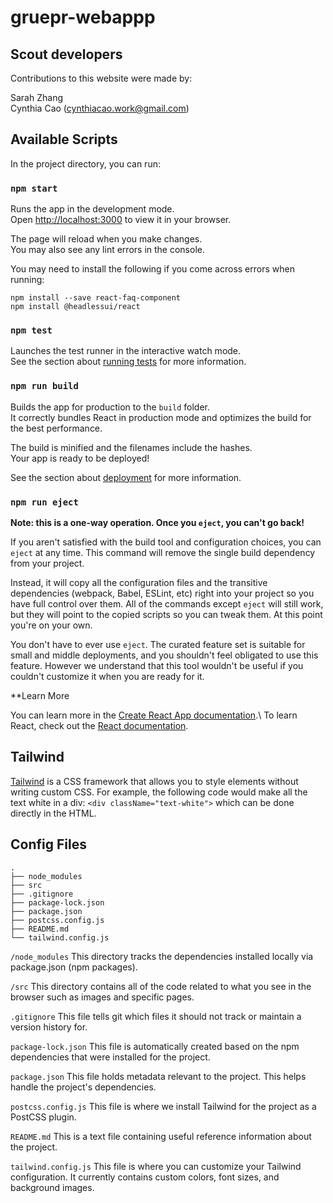 # gruepr-webappp

## Scout developers

Contributions to this website were made by:

Sarah Zhang\
Cynthia Cao ([cynthiacao.work@gmail.com](cynthiacao.work@gmail.com))

## Available Scripts

In the project directory, you can run:

### `npm start`

Runs the app in the development mode.\
Open [http://localhost:3000](http://localhost:3000) to view it in your browser.

The page will reload when you make changes.\
You may also see any lint errors in the console.

You may need to install the following if you come across errors when running:

`npm install --save react-faq-component`\
`npm install @headlessui/react`

### `npm test`

Launches the test runner in the interactive watch mode.\
See the section about [running tests](https://facebook.github.io/create-react-app/docs/running-tests) for more information.

### `npm run build`

Builds the app for production to the `build` folder.\
It correctly bundles React in production mode and optimizes the build for the best performance.

The build is minified and the filenames include the hashes.\
Your app is ready to be deployed!

See the section about [deployment](https://facebook.github.io/create-react-app/docs/deployment) for more information.

### `npm run eject`

**Note: this is a one-way operation. Once you `eject`, you can't go back!**

If you aren't satisfied with the build tool and configuration choices, you can `eject` at any time. This command will remove the single build dependency from your project.

Instead, it will copy all the configuration files and the transitive dependencies (webpack, Babel, ESLint, etc) right into your project so you have full control over them. All of the commands except `eject` will still work, but they will point to the copied scripts so you can tweak them. At this point you're on your own.

You don't have to ever use `eject`. The curated feature set is suitable for small and middle deployments, and you shouldn't feel obligated to use this feature. However we understand that this tool wouldn't be useful if you couldn't customize it when you are ready for it.

**Learn More

You can learn more in the [Create React App documentation](https://facebook.github.io/create-react-app/docs/getting-started).\\
To learn React, check out the [React documentation](https://reactjs.org/).

## Tailwind

[Tailwind](https://tailwindcss.com/) is a CSS framework that allows you to style elements without writing custom CSS. For example, the following code would make all the text white in a div: `<div className="text-white">` which can be done directly in the HTML. 

## Config Files

`.`\
`├── node_modules`\
`├── src`\
`├── .gitignore`\
`├── package-lock.json`\
`├── package.json`\
`├── postcss.config.js`\
`├── README.md`\
`└── tailwind.config.js`

`/node_modules` This directory tracks the dependencies installed locally via package.json (npm packages).

`/src` This directory contains all of the code related to what you see in the browser such as images and specific pages. 

`.gitignore` This file tells git which files it should not track or maintain a version history for.

`package-lock.json` This file is automatically created based on the npm dependencies that were installed for the project. 

`package.json` This file holds metadata relevant to the project. This helps handle the project's dependencies.

`postcss.config.js` This file is where we install Tailwind for the project as a PostCSS plugin.

`README.md` This is a text file containing useful reference information about the project.

`tailwind.config.js` This file is where you can customize your Tailwind configuration. It currently contains custom colors, font sizes, and background images.
